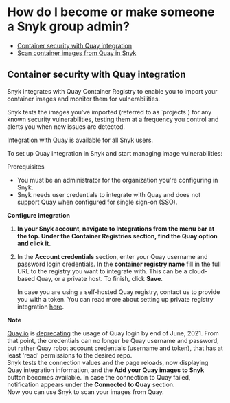 # How do I become or make someone a Snyk group admin?

* [ Container security with Quay integration](https://github.com/snyk/user-docs/tree/47fd9f2f147240c5e52bc9f7ae8343ab5a8fa0d8/hc/en-us/articles/360018445398-Container-security-with-Quay-integration/README.md)
* [ Scan container images from Quay in Snyk](https://github.com/snyk/user-docs/tree/47fd9f2f147240c5e52bc9f7ae8343ab5a8fa0d8/hc/en-us/articles/360018308097-Scan-container-images-from-Quay-in-Snyk/README.md)

## Container security with Quay integration

Snyk integrates with Quay Container Registry to enable you to import your container images and monitor them for vulnerabilities.

Snyk tests the images you’ve imported \(referred to as \`projects\`\) for any known security vulnerabilities, testing them at a frequency you control and alerts you when new issues are detected.

Integration with Quay is available for all Snyk users.

To set up Quay integration in Snyk and start managing image vulnerabilities:

Prerequisites

* You must be an administrator for the organization you're configuring in Snyk.
* Snyk needs user credentials to integrate with Quay and does not support Quay when configured for single sign-on \(SSO\).

**Configure integration**

1. **In your Snyk account, navigate to Integrations from the menu bar at the top. Under the Container Registries section, find the Quay option and click it.**
2. In the **Account credentials** section, enter your Quay username and password login credentials. In the **container registry name** fill in the full URL to the registry you want to integrate with. This can be a cloud-based Quay, or a private host. To finish, click **Save**.

   In case you are using a self-hosted Quay registry, contact us to provide you with a token. You can read more about setting up private registry integration [here](https://support.snyk.io/hc/en-us/articles/360017040957).

**Note**

[Quay.io](http://quay.io/) is [deprecating](https://access.redhat.com/articles/5925591) the usage of Quay login by end of June, 2021. From that point, the credentials can no longer be Quay username and password, but rather Quay robot account credentials \(username and token\), that has at least 'read' permissions to the desired repo.  
Snyk tests the connection values and the page reloads, now displaying Quay integration information, and the **Add your Quay images to Snyk** button becomes available. In case the connection to Quay failed, notification appears under the **Connected to Quay** section.  
Now you can use Snyk to scan your images from Quay.

